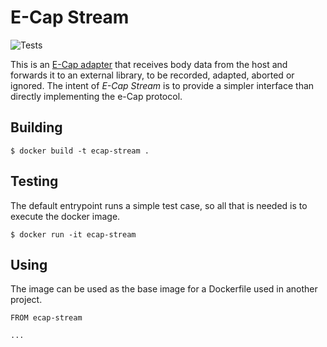 # E-Cap Stream

![Tests](https://github.com/51390/ecap-stream/actions/workflows/test.yml/badge.svg)

This is an [E-Cap adapter](https://www.e-cap.org/) that receives body data from the host and forwards it to an external library, to be recorded, adapted, aborted or ignored.
The intent of _E-Cap Stream_ is to provide a simpler interface than directly implementing the e-Cap protocol.

## Building

```
$ docker build -t ecap-stream .
```

## Testing

The default entrypoint runs a simple test case, so all that is needed is to execute the docker image.

```
$ docker run -it ecap-stream
```

## Using

The image can be used as the base image for a Dockerfile used in another project.

```
FROM ecap-stream

...
```

